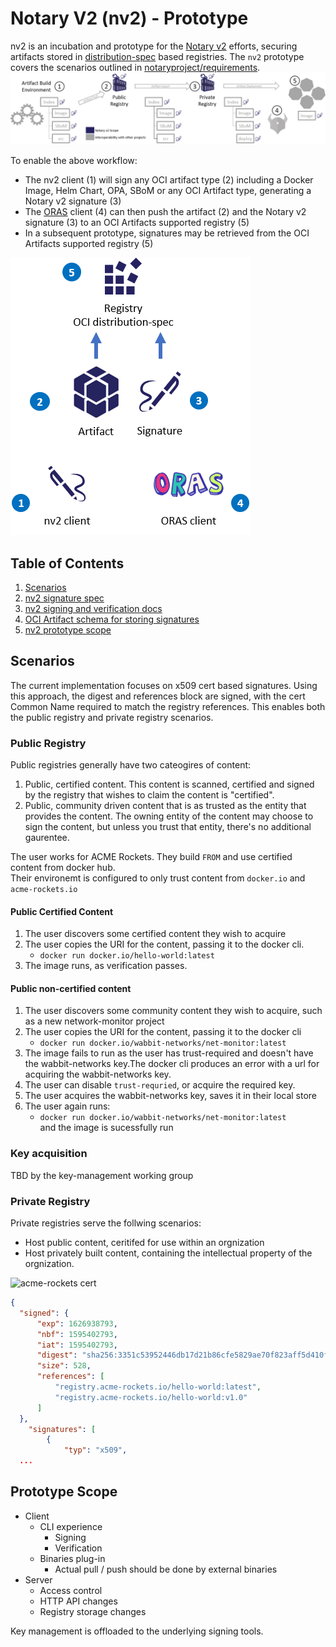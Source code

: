 # Notary V2 (nv2) - Prototype

nv2 is an incubation and prototype for the [Notary v2][notary-v2] efforts, securing artifacts stored in [distribution-spec][distribution-spec] based registries.
The `nv2` prototype covers the scenarios outlined in [notaryproject/requirements](https://github.com/notaryproject/requirements/blob/master/scenarios.md#scenarios).
![nv2-components](media/notary-e2e-scenarios.png)

To enable the above workflow:

- The nv2 client (1) will sign any OCI artifact type (2) including a Docker Image, Helm Chart, OPA, SBoM or any OCI Artifact type, generating a Notary v2 signature (3)
- The [ORAS][oras] client (4) can then push the artifact (2) and the Notary v2 signature (3) to an OCI Artifacts supported registry (5)
- In a subsequent prototype, signatures may be retrieved from the OCI Artifacts supported registry (5)

![nv2-components](media/nv2-client-components.png)

## Table of Contents

1. [Scenarios](#scenarios)
1. [nv2 signature spec](./docs/signature/README.md)
1. [nv2 signing and verification docs](docs/nv2/README.md)
1. [OCI Artifact schema for storing signatures](docs/artifact/README.md)
1. [nv2 prototype scope](#prototype-scope)

## Scenarios

The current implementation focuses on x509 cert based signatures. Using this approach, the digest and references block are signed, with the cert Common Name required to match the registry references. This enables both the public registry and private registry scenarios.

### Public Registry

Public registries generally have two cateogires of content:

1. Public, certified content. This content is scanned, certified and signed by the registry that wishes to claim the content is "certified".
1. Public, community driven content that is as trusted as the entity that provides the content. The owning entity of the content may choose to sign the content, but unless you trust that entity, there's no additional gaurentee.

The user works for ACME Rockets. They build `FROM` and use certified content from docker hub.  
Their environemt is configured to only trust content from `docker.io` and `acme-rockets.io`

#### Public Certified Content

1. The user discovers some certified content they wish to acquire
2. The user copies the URI for the content, passing it to the docker cli.
   - `docker run docker.io/hello-world:latest`
3. The image runs, as verification passes.

#### Public non-certified content

1. The user discovers some community content they wish to acquire, such as a new network-monitor project
2. The user copies the URI for the content, passing it to the docker cli
   - `docker run docker.io/wabbit-networks/net-monitor:latest`
3. The image fails to run as the user has trust-required and doesn't have the wabbit-networks key.The docker cli produces an error with a url for acquiring the wabbit-networks key.
4. The user can disable `trust-requried`, or acquire the required key.
5. The user acquires the wabbit-networks key, saves it in their local store
6. The user again runs:  
   - `docker run docker.io/wabbit-networks/net-monitor:latest`  
   and the image is sucessfully run

### Key acquisition

TBD by the key-management working group

### Private Registry

Private registries serve the follwing scenarios:

- Host public content, ceritifed for use within an orgnization
- Host privately built content, containing the intellectual property of the orgnization.


![acme-rockets cert](../../media/acme-rockets-cert.png)

```json
{
  "signed": {
      "exp": 1626938793,
      "nbf": 1595402793,
      "iat": 1595402793,
      "digest": "sha256:3351c53952446db17d21b86cfe5829ae70f823aff5d410fbf09dff820a39ab55",
      "size": 528,
      "references": [
          "registry.acme-rockets.io/hello-world:latest",
          "registry.acme-rockets.io/hello-world:v1.0"
      ]
  },
    "signatures": [
        {
            "typ": "x509",
  ...
```

## Prototype Scope

- Client
  - CLI experience
    - Signing
    - Verification
  - Binaries plug-in
    - Actual pull / push should be done by external binaries
- Server
  - Access control
  - HTTP API changes
  - Registry storage changes

Key management is offloaded to the underlying signing tools.

[distribution-spec]:    https://github.com/opencontainers/distribution-spec
[notary-v2]:            http://github.com/notaryproject/
[oras]:                 https://github.com/deislabs/oras